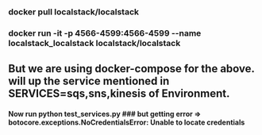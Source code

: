 ### docker pull localstack/localstack
### docker run -it -p 4566-4599:4566-4599 --name localstack_localstack localstack/localstack
## But we are using docker-compose for the above. will up the service mentioned in SERVICES=sqs,sns,kinesis of Environment.
#### Now run python test_services.py ### but getting error => botocore.exceptions.NoCredentialsError: Unable to locate credentials
